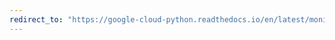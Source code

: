 ```yaml
---
redirect_to: "https://google-cloud-python.readthedocs.io/en/latest/monitoring/timeseries.html"
---
```

